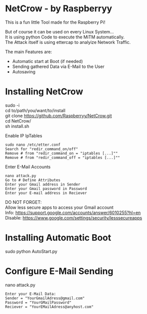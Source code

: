 
# NetCrow - by Raspberryy

This is a fun little Tool made for the Raspberry Pi!

But of course it can be used on every Linux System... <br />
It is using python Code to execute the MiTM automatically. <br />
The Attack itself is using ettercap to analyize Network Traffic. <br />

The main Features are:
 - Automatic start at Boot (if needed)
 - Sending gathered Data via E-Mail to the User
 - Autosaving 

# Installing NetCrow
  sudo -i <br />
  cd to/path/you/want/to/install <br />
  git clone https://github.com/Raspberryy/NetCrow.git <br />
  cd NetCrow/ <br />
  sh install.sh <br />
  
  Enable IP IpTables <br />
  
    sudo nano /etc/etter.conf
    Search for "redir_command_on/off" 
    Remove # from "redir_command_on = "iptables [...]""
    Remove # from "redir_command_off = "iptables [...]""
    
  Enter E-Mail Accounts <br />
  
    nano attack.py
    Go to # Define Attributes
    Enter your Gmail address in Sender
    Enter your Gmail password in Password
    Enter your E-mail address in Reciever
  
  DO NOT FORGET: <br />
    Allow less secure apps to access your Gmail account <br />
    Info: https://support.google.com/accounts/answer/6010255?hl=en <br />
    Disable: https://www.google.com/settings/security/lesssecureapps


# Installing Automatic Boot
  sudo python AutoStart.py

# Configure E-Mail Sending
  nano attack.py
    
    Enter your E-Mail Data:
    Sender = "YourGmailAdress@gmail.com"
    Password = "YourGMailPassword"
    Reciever = "YourEMailAdress@anyhost.com"

 
